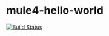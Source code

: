 # mule4-hello-world

[![Build Status](https://travis-ci.org/icoe-labs/mule4-hello-world.svg?branch=master)](https://travis-ci.org/icoe-labs/mule4-hello-world)
